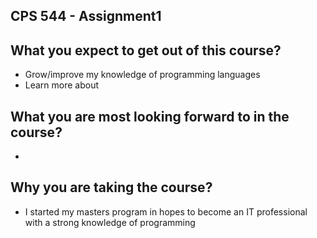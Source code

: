 ## CPS 544 - Assignment1

## What you expect to get out of this course? 
- Grow/improve my knowledge of programming languages
- Learn more about 

## What you are most looking forward to in the course? 
- 

## Why you are taking the course? 
- I started my masters program in hopes to become an IT professional with a strong knowledge of programming
